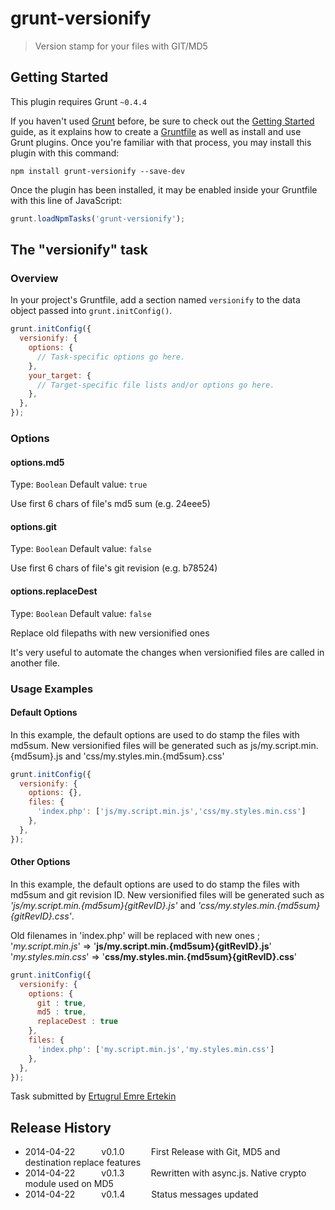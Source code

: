 # grunt-versionify

> Version stamp for your files with GIT/MD5

## Getting Started
This plugin requires Grunt `~0.4.4`

If you haven't used [Grunt](http://gruntjs.com/) before, be sure to check out the [Getting Started](http://gruntjs.com/getting-started) guide, as it explains how to create a [Gruntfile](http://gruntjs.com/sample-gruntfile) as well as install and use Grunt plugins. Once you're familiar with that process, you may install this plugin with this command:

```shell
npm install grunt-versionify --save-dev
```

Once the plugin has been installed, it may be enabled inside your Gruntfile with this line of JavaScript:

```js
grunt.loadNpmTasks('grunt-versionify');
```

## The "versionify" task

### Overview
In your project's Gruntfile, add a section named `versionify` to the data object passed into `grunt.initConfig()`.

```js
grunt.initConfig({
  versionify: {
    options: {
      // Task-specific options go here.
    },
    your_target: {
      // Target-specific file lists and/or options go here.
    },
  },
});
```

### Options

#### options.md5
Type: `Boolean`
Default value: `true`

Use first 6 chars of file's md5 sum (e.g. 24eee5)

#### options.git
Type: `Boolean`
Default value: `false`

Use first 6 chars of file's git revision (e.g. b78524)

#### options.replaceDest
Type: `Boolean`
Default value: `false`

Replace old filepaths with new versionified ones

It's very useful to automate the changes when versionified files are called in another file.

### Usage Examples

#### Default Options
In this example, the default options are used to do stamp the files with md5sum. New versionified files will be generated such as js/my.script.min.{md5sum}.js and 'css/my.styles.min.{md5sum}.css'

```js
grunt.initConfig({
  versionify: {
    options: {},
    files: {
      'index.php': ['js/my.script.min.js','css/my.styles.min.css']
    },
  },
});
```

#### Other Options
In this example, the default options are used to do stamp the files with md5sum and git revision ID. New versionified files will be generated such as _'js/my.script.min.{md5sum}{gitRevID}.js'_ and _'css/my.styles.min.{md5sum}{gitRevID}.css'_. 

Old filenames in 'index.php' will be replaced with new ones ;
  '_my.script.min.js_' => '**js/my.script.min.{md5sum}{gitRevID}.js**'  
  '_my.styles.min.css_' => '**css/my.styles.min.{md5sum}{gitRevID}.css**'

```js
grunt.initConfig({
  versionify: {
    options: {
      git : true,
      md5 : true,
      replaceDest : true
    },
    files: {
      'index.php': ['my.script.min.js','my.styles.min.css']
    },
  },
});
```

Task submitted by [Ertugrul Emre Ertekin](http://github.com/eeertekin)

## Release History
* 2014-04-22   v0.1.0   First Release with Git, MD5 and destination replace features
* 2014-04-22   v0.1.3   Rewritten with async.js. Native crypto module used on MD5
* 2014-04-22   v0.1.4   Status messages updated
